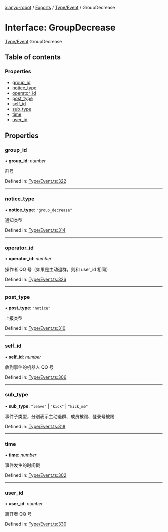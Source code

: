 [xianyu-robot](../README.md) / [Exports](../modules.md) / [Type/Event](../modules/type_event.md) / GroupDecrease

# Interface: GroupDecrease

[Type/Event](../modules/type_event.md).GroupDecrease

## Table of contents

### Properties

- [group\_id](type_event.groupdecrease.md#group_id)
- [notice\_type](type_event.groupdecrease.md#notice_type)
- [operator\_id](type_event.groupdecrease.md#operator_id)
- [post\_type](type_event.groupdecrease.md#post_type)
- [self\_id](type_event.groupdecrease.md#self_id)
- [sub\_type](type_event.groupdecrease.md#sub_type)
- [time](type_event.groupdecrease.md#time)
- [user\_id](type_event.groupdecrease.md#user_id)

## Properties

### group\_id

• **group\_id**: *number*

群号

Defined in: [Type/Event.ts:322](https://github.com/blacktunes/xianyu-robot/blob/2c773a6/src/Type/Event.ts#L322)

___

### notice\_type

• **notice\_type**: ``"group_decrease"``

通知类型

Defined in: [Type/Event.ts:314](https://github.com/blacktunes/xianyu-robot/blob/2c773a6/src/Type/Event.ts#L314)

___

### operator\_id

• **operator\_id**: *number*

操作者 QQ 号（如果是主动退群，则和 user_id 相同）

Defined in: [Type/Event.ts:326](https://github.com/blacktunes/xianyu-robot/blob/2c773a6/src/Type/Event.ts#L326)

___

### post\_type

• **post\_type**: ``"notice"``

上报类型

Defined in: [Type/Event.ts:310](https://github.com/blacktunes/xianyu-robot/blob/2c773a6/src/Type/Event.ts#L310)

___

### self\_id

• **self\_id**: *number*

收到事件的机器人 QQ 号

Defined in: [Type/Event.ts:306](https://github.com/blacktunes/xianyu-robot/blob/2c773a6/src/Type/Event.ts#L306)

___

### sub\_type

• **sub\_type**: ``"leave"`` \| ``"kick"`` \| ``"kick_me"``

事件子类型，分别表示主动退群、成员被踢、登录号被踢

Defined in: [Type/Event.ts:318](https://github.com/blacktunes/xianyu-robot/blob/2c773a6/src/Type/Event.ts#L318)

___

### time

• **time**: *number*

事件发生的时间戳

Defined in: [Type/Event.ts:302](https://github.com/blacktunes/xianyu-robot/blob/2c773a6/src/Type/Event.ts#L302)

___

### user\_id

• **user\_id**: *number*

离开者 QQ 号

Defined in: [Type/Event.ts:330](https://github.com/blacktunes/xianyu-robot/blob/2c773a6/src/Type/Event.ts#L330)
